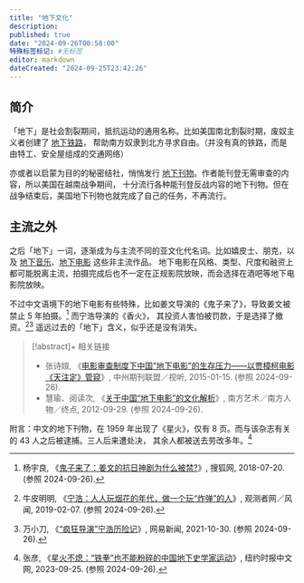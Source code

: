 ```yaml
---
title: "地下文化"
description:
published: true
date: "2024-09-26T00:58:00"
特殊标签标记: #无标签
editor: markdown
dateCreated: "2024-09-25T23:42:26"
---
```


## 简介

「地下」是社会割裂期间，抵抗运动的通用名称。比如美国南北割裂时期，废奴主义者创建了 [地下铁路][]，
帮助南方奴隶到北方寻求自由。（并没有真的铁路，而是由特工、安全屋组成的交通网络）

[地下铁路]: https://en.wikipedia.org/wiki/Underground_Railroad

亦或者以启蒙为目的的秘密结社，悄悄发行 [地下刊物][]。作者能刊登无需审查的内容，所以美国在越南战争期间，
十分流行各种能刊登反战内容的地下刊物。但在战争结束后，美国地下刊物也就完成了自己的任务，不再流行。

[地下刊物]: https://en.wikipedia.org/wiki/Underground_press

## 主流之外

之后「地下」一词，逐渐成为与主流不同的亚文化代名词。比如嬉皮士、朋克，以及 [地下音乐][]、[地下电影][] 这些非主流作品。
地下电影在风格、类型、尺度和融资上都可能脱离主流，拍摄完成后也不一定在正规影院放映，而会选择在酒吧等地下电影院放映。

[地下音乐]: https://en.wikipedia.org/wiki/Underground_music
[地下电影]: https://en.wikipedia.org/wiki/Underground_film

不过中文语境下的地下电影有些特殊，比如姜文导演的《鬼子来了》，导致姜文被禁止 5 年拍摄。[^17211] 而宁浩导演的《香火》，
其投资人害怕被罚款，于是选择了撤资。[^77795][^7MK0O] 遥远过去的「地下」含义，似乎还是没有消失。

[^17211]: 杨宇良, 《[鬼子来了：姜文的抗日神剧为什么被禁?](https://web.archive.org/web/20240925164524/https://www.sohu.com/a/242283772_117211)》, 搜狐网, 2018-07-20. (参照 2024-09-26).

[^77795]: 牛皮明明, 《[​宁浩：人人玩烟花的年代，做一个玩“炸弹”的人](https://web.archive.org/web/20240925160358/https://user.guancha.cn/main/content?id=77795)》, 观测者网／风闻, 2019-02-07. (参照 2024-09-26).

[^7MK0O]: 万小刀, 《[“疯狂导演”宁浩历险记](https://web.archive.org/web/20240925164612/https://www.163.com/dy/article/GNCPLV1F0537MK0O.html)》, 网易新闻, 2021-10-30. (参照 2024-09-26).

> [!abstract]+ 相关链接
>
> +   张诗媗, 《[电影审查制度下中国“地下电影”的生存压力——以贾樟柯电影《天注定》管窥](https://web.archive.org/web/20240925063103/https://www.zzqklm.com/w/yl/13418.html)》, 中州期刊联盟／视听, 2015-01-15. (参照 2024-09-26).
> +   慧瑜、阅读次, 《[关于中国“地下电影”的文化解析](https://web.archive.org/web/20240925160315/https://www.zgnfys.com/a/nfrw-33232.shtml)》, 南方艺术／南方人物／终点, 2012-09-29. (参照 2024-09-26).

附言：中文的地下刊物，在 1959 年出现了《星火》，仅有 8 页。而与该杂志有关的 43 人之后被逮捕。三人后来遭处决，
其余人都被送去劳改多年。[^30925]

[^30925]: 张彦, 《[星火不熄：“铁拳”也不能粉碎的中国地下史学家运动](https://web.archive.org/web/20240107220008/https://cn.nytimes.com/opinion/20230925/china-underground-historians/)》, 纽约时报中文网, 2023-09-25. (参照 2024-09-26).
